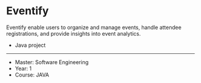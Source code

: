 # Eventify
Eventify enable users to organize and manage events, handle attendee registrations, and provide insights into event analytics. 


* Java project
---------------
* Master: Software Engineering 
* Year: 1 
* Course: JAVA 
